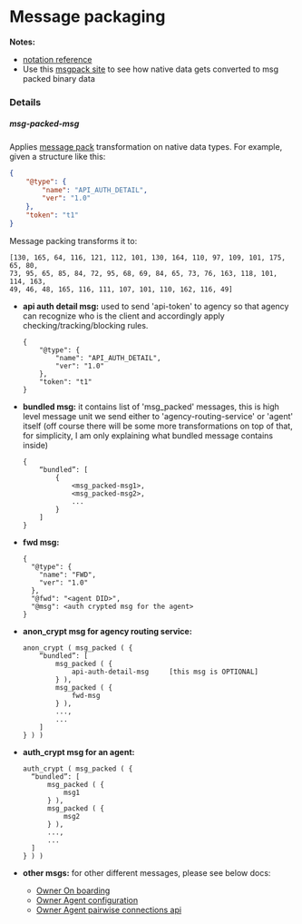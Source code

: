 # Message packaging

**Notes:**
* [notation reference](api-notation-reference.md)
* Use this [msgpack site](https://kawanet.github.io/msgpack-lite) to see how native 
data gets converted to msg packed binary data


### Details

##### msg-packed-msg

Applies [message pack](https://msgpack.org/index.html) transformation on native
data types. For example, given a structure like this:
    
```JSON
{
    "@type": {
        "name": "API_AUTH_DETAIL",
        "ver": "1.0"
    },
    "token": "t1"
}
```

Message packing transforms it to:
```
[130, 165, 64, 116, 121, 112, 101, 130, 164, 110, 97, 109, 101, 175, 65, 80, 
73, 95, 65, 85, 84, 72, 95, 68, 69, 84, 65, 73, 76, 163, 118, 101, 114, 163, 
49, 46, 48, 165, 116, 111, 107, 101, 110, 162, 116, 49]

```

* **api auth detail msg:** used to send 'api-token' to agency so that agency can recognize who 
is the client and accordingly apply checking/tracking/blocking rules.     
    ```
    {
        "@type": {
            "name": "API_AUTH_DETAIL",
            "ver": "1.0"
        },
        "token": "t1"
    }
    
* **bundled msg:** it contains list of 'msg_packed' messages, this is high level message unit we send 
either to 'agency-routing-service' or 'agent' itself (off course there will be some more transformations 
on top of that, for simplicity, I am only explaining what bundled message contains inside)
    ```
    {
        “bundled”: [
            {
                <msg_packed-msg1>,
                <msg_packed-msg2>,
                ...
            }
        ]
    } 
    ```
    
* **fwd msg:**
    ```
    {
      "@type": {
        "name": "FWD",
        "ver": "1.0"
      },
      "@fwd": "<agent DID>",
      "@msg": <auth crypted msg for the agent>
    }
    ```

* **anon_crypt msg for agency routing service:**
    ```
    anon_crypt ( msg_packed ( {
        “bundled”: [
            msg_packed ( {
                api-auth-detail-msg     [this msg is OPTIONAL]
            } ),
            msg_packed ( {
                fwd-msg
            } ),
            ...,
            ...
        ]
    } ) )
    ```
    
* **auth_crypt msg for an agent:**
    ```
    auth_crypt ( msg_packed ( {
      “bundled”: [
          msg_packed ( {
              msg1
          } ),
          msg_packed ( {
              msg2
          } ),
          ...,
          ...
      ]
    } ) )
    ```
    
* **other msgs:**
    for other different messages, please see below docs:
    * [Owner On boarding](api-owner-onboarding.md)
    * [Owner Agent configuration](api-agent-configuration.md)
    * [Owner Agent pairwise connections api](api-pairwise-connections.md)
